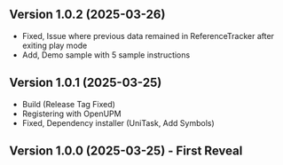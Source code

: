 
## Version 1.0.2 (2025-03-26)
- Fixed, Issue where previous data remained in ReferenceTracker after exiting play mode
- Add, Demo sample with 5 sample instructions

## Version 1.0.1 (2025-03-25)
- Build (Release Tag Fixed)
- Registering with OpenUPM
- Fixed, Dependency installer (UniTask, Add Symbols)

## Version 1.0.0 (2025-03-25) - First Reveal